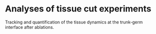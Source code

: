 # Analyses of tissue cut experiments

Tracking and quantification of the tissue dynamics at the trunk-germ interface after ablations.
